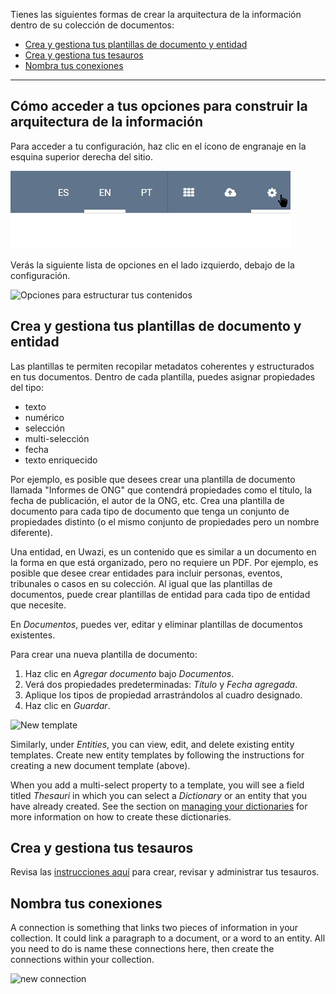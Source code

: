 Tienes las siguientes formas de crear la arquitectura de la información dentro de su colección de documentos:
* [Crea y gestiona tus plantillas de documento y entidad](https://github.com/huridocs/uwazi/wiki/Construir-la-arquitectura-de-la-informaci%C3%B3n#crea-y-gestiona-tus-plantillas-de-documento-y-entidad)
* [Crea y gestiona tus tesauros](https://github.com/huridocs/uwazi/wiki/Construir-la-arquitectura-de-la-informaci%C3%B3n#crea-y-gestiona-tus-tesauros)
* [Nombra tus conexiones](https://github.com/huridocs/uwazi/wiki/Construir-la-arquitectura-de-la-informaci%C3%B3n#nombra-tus-conexiones)

***

## Cómo acceder a tus opciones para construir la arquitectura de la información

Para acceder a tu configuración, haz clic en el ícono de engranaje en la esquina superior derecha del sitio.

![Gear icon](https://raw.githubusercontent.com/huridocs/uwazi-assets/master/wiki/screenshots/settings_link.jpg)

Verás la siguiente lista de opciones en el lado izquierdo, debajo de la configuración.

![Opciones para estructurar tus contenidos](https://www.huridocs.org//wp-content/uploads/2018/11/Captura-de-pantalla-2018-11-13-a-las-23.58.26.png)

## Crea y gestiona tus plantillas de documento y entidad
Las plantillas te permiten recopilar metadatos coherentes y estructurados en tus documentos. Dentro de cada plantilla, puedes asignar propiedades del tipo:

* texto 
* numérico
* selección
* multi-selección
* fecha
* texto enriquecido

Por ejemplo, es posible que desees crear una plantilla de documento llamada "Informes de ONG" que contendrá propiedades como el título, la fecha de publicación, el autor de la ONG, etc. Crea una plantilla de documento para cada tipo de documento que tenga un conjunto de propiedades distinto (o el mismo conjunto de propiedades pero un nombre diferente).

Una entidad, en Uwazi, es un contenido que es similar a un documento en la forma en que está organizado, pero no requiere un PDF. Por ejemplo, es posible que desee crear entidades para incluir personas, eventos, tribunales o casos en su colección. Al igual que las plantillas de documentos, puede crear plantillas de entidad para cada tipo de entidad que necesite.

En _Documentos_, puedes ver, editar y eliminar plantillas de documentos existentes.

Para crear una nueva plantilla de documento:
1. Haz clic en _Agregar documento_ bajo _Documentos_.
2. Verá dos propiedades predeterminadas: _Título_ y _Fecha agregada_.
3. Aplique los tipos de propiedad arrastrándolos al cuadro designado.
4. Haz clic en _Guardar_.

![New template](http://www.uwazi.io/wp-content/uploads/2017/04/doc-template.png)

Similarly, under _Entities_, you can view, edit, and delete existing entity templates. 
Create new entity templates by following the instructions for creating a new document template (above). 

When you add a multi-select property to a template, you will see a field titled _Thesauri_ in which you can select a _Dictionary_ or an entity that you have already created. See the section on [managing your dictionaries](https://github.com/huridocs/uwazi/wiki/Create-dictionaries) for more information on how to create these dictionaries. 

## Crea y gestiona tus tesauros
Revisa las [instrucciones aquí](https://github.com/huridocs/uwazi/wiki/Crear-tesauros) para crear, revisar y administrar tus tesauros. 

## Nombra tus conexiones
A connection is something that links two pieces of information in your collection. It could link a paragraph to a document, or a word to an entity. All you need to do is name these connections here, then create the connections within your collection.

![new connection](http://www.uwazi.io/wp-content/uploads/2017/04/connections.png)